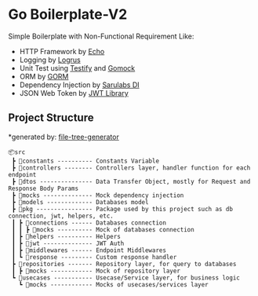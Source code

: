 # Go Boilerplate-V2

Simple Boilerplate with Non-Functional Requirement Like:

-   HTTP Framework by [Echo](https://echo.labstack.com/)
-   Logging by [Logrus](https://github.com/sirupsen/logrus)
-   Unit Test using [Testify](https://github.com/stretchr/testify) and [Gomock](https://github.com/uber-go/mock)
-   ORM by [GORM](https://gorm.io/docs/)
-   Dependency Injection by [Sarulabs DI](https://github.com/sarulabs/di)
-   JSON Web Token by [JWT Library](https://github.com/golang-jwt/jwt)

## Project Structure

\*generated by: [file-tree-generator](https://marketplace.visualstudio.com/items?itemName=Shinotatwu-DS.file-tree-generator)

```
📦src
 ┣ 📂constants ---------- Constants Variable
 ┣ 📂controllers -------- Controllers layer, handler function for each endpoint
 ┣ 📂dtos --------------- Data Transfer Object, mostly for Request and Response Body Params
 ┣ 📂mocks -------------- Mock dependency injection
 ┣ 📂models ------------- Databases model
 ┣ 📂pkg ---------------- Package used by this project such as db connection, jwt, helpers, etc.
 ┃ ┣ 📂connections ------ Databases connection
 ┃ ┃ ┣ 📂mocks ---------- Mock of databases connection
 ┃ ┣ 📂helpers ---------- Helpers
 ┃ ┣ 📂jwt -------------- JWT Auth
 ┃ ┣ 📂middlewares ------ Endpoint Middlewares
 ┃ ┗ 📂response --------- Custom response handler
 ┣ 📂repositories ------- Repository layer, for query to databases
 ┃ ┣ 📂mocks ------------ Mock of repository layer
 ┗ 📂usecases ----------- Usecase/Service layer, for business logic
   ┗ 📂mocks ------------ Mocks of usecases/services layer
```
